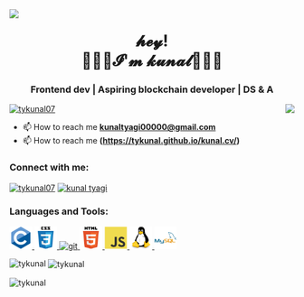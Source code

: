 <!-- ![ezgif-1-54c30d8c69](https://user-images.githubusercontent.com/93856353/202189860-6edae34b-dd8d-4f9e-bf0c-17fbb7187db1.gif) -->
<img src="https://user-images.githubusercontent.com/93856353/217592567-cf1014ba-4f09-42fb-9a88-821780fffe4e.png" align="right" width="1000">
<h1 align="center">𝓱𝓮𝔂! <br> 👩🏽‍💻𝓘'𝓶 𝓴𝓾𝓷𝓪𝓵👩🏽‍💻</h1>
<h3 align="center">Frontend dev | Aspiring blockchain developer | DS & A</h3>
<!-- <p> Thanks for reaching me! </p> -->
<img src="https://media4.giphy.com/media/qgQUggAC3Pfv687qPC/giphy.gif?cid=790b761182c5bf908f6c1c2ed1acf8ce7dc4aac18a4a65d6&rid=giphy.gif&ct=g" align="right">
<p align="left"> <a href="https://twitter.com/tykunal07" target="blank"><img src="https://img.shields.io/twitter/follow/tykunal07?logo=twitter&style=for-the-badge" alt="tykunal07" /></a> </p>

- 📫 How to reach me **kunaltyagi00000@gmail.com**
- 📫 How to reach me **(https://tykunal.github.io/kunal.cv/)**

<h3 align="left">Connect with me:</h3>
<p align="left">
<a href="https://twitter.com/tykunal07" target="blank"><img align="center" src="https://raw.githubusercontent.com/rahuldkjain/github-profile-readme-generator/master/src/images/icons/Social/twitter.svg" alt="tykunal07" height="30" width="40" /></a>
<a href="https://linkedin.com/in/kunal tyagi" target="blank"><img align="center" src="https://raw.githubusercontent.com/rahuldkjain/github-profile-readme-generator/master/src/images/icons/Social/linked-in-alt.svg" alt="kunal tyagi" height="30" width="40" /></a>
</p>

<h3 align="left">Languages and Tools:</h3>
<p align="left"> <a href="https://www.cprogramming.com/" target="_blank" rel="noreferrer"> <img src="https://raw.githubusercontent.com/devicons/devicon/master/icons/c/c-original.svg" alt="c" width="40" height="40"/> </a> <a href="https://www.w3schools.com/css/" target="_blank" rel="noreferrer"> <img src="https://raw.githubusercontent.com/devicons/devicon/master/icons/css3/css3-original-wordmark.svg" alt="css3" width="40" height="40"/> </a> <a href="https://git-scm.com/" target="_blank" rel="noreferrer"> <img src="https://www.vectorlogo.zone/logos/git-scm/git-scm-icon.svg" alt="git" width="40" height="40"/> </a> <a href="https://www.w3.org/html/" target="_blank" rel="noreferrer"> <img src="https://raw.githubusercontent.com/devicons/devicon/master/icons/html5/html5-original-wordmark.svg" alt="html5" width="40" height="40"/> </a> <a href="https://developer.mozilla.org/en-US/docs/Web/JavaScript" target="_blank" rel="noreferrer"> <img src="https://raw.githubusercontent.com/devicons/devicon/master/icons/javascript/javascript-original.svg" alt="javascript" width="40" height="40"/> </a> <a href="https://www.linux.org/" target="_blank" rel="noreferrer"> <img src="https://raw.githubusercontent.com/devicons/devicon/master/icons/linux/linux-original.svg" alt="linux" width="40" height="40"/> </a> <a href="https://www.mysql.com/" target="_blank" rel="noreferrer"> <img src="https://raw.githubusercontent.com/devicons/devicon/master/icons/mysql/mysql-original-wordmark.svg" alt="mysql" width="40" height="40"/> </a> </p>

<p><img align="left" src="https://github-readme-stats.vercel.app/api/top-langs?username=tykunal&show_icons=true&locale=en&layout=compact" alt="tykunal" /></p>

<p>&nbsp;<img align="center" src="https://github-readme-stats.vercel.app/api?username=tykunal&show_icons=true&locale=en" alt="tykunal" /></p>

<p><img align="center" src="https://github-readme-streak-stats.herokuapp.com/?user=tykunal&" alt="tykunal" /></p>
